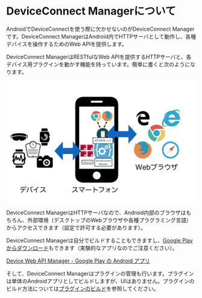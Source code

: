 # DeviceConnect Managerについて

AndroidでDeviceConnectを使う際に欠かせないのがDeviceConnect Managerです。DeviceConnect ManagerはAndroid内でHTTPサーバとして動作し、各種デバイスを操作するためのWeb APIを提供します。

DeviceConnect ManagerはRESTfulなWeb APIを提供するHTTPサーバと、各デバイス用プラグインを動かす機能を持っています。簡単に書くと次のようになります。

![](../images/android/deviceconnect-android-overview.png)

DeviceConnect ManagerはHTTPサーバなので、Android内部のブラウザはもちろん、外部環境（デスクトップのWebブラウザや各種プラグラミング言語）からアクセスできます（設定で許可する必要があります）。

DeviceConnect Managerは自分でビルドすることもできますし、[Google Playからダウンロード](https://play.google.com/store/apps/details?id=org.deviceconnect.android.manager&hl=ja)もできます（実験的なアプリなのでご注意ください）。

[Device Web API Manager - Google Play の Android アプリ](https://play.google.com/store/apps/details?id=org.deviceconnect.android.manager&hl=ja)

そして、DeviceConnect Managerはプラグインの管理も行います。プラグインは単体のAndroidアプリとしてビルドしますが、UIはありません。プラグインのビルド方法については[プラグインのビルド](./plugin)を参照してください。



